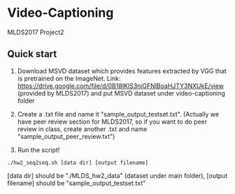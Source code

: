 # Video-Captioning
MLDS2017 Project2
## Quick start
1. Download MSVD dataset which provides features extracted by VGG that is pretrained on the ImageNet.
Link: https://drive.google.com/file/d/0B18IKlS3niGFNlBoaHJTY3NXUkE/view (provided by MLDS2017) and put MSVD dataset under video-captioning folder

2. Create a .txt file and name it "sample_output_testset.txt". (Actually we have peer review section for MLDS2017, so if you want to do peer review in class, create another .txt and name "sample_output_peer_review.txt")

3. Run the script!
```
./hw2_seq2seq.sh [data dir] [output filename]
```
[data dir] should be "./MLDS_hw2_data" (dataset under main folder), [output filename] should be "sample_output_testset.txt"
